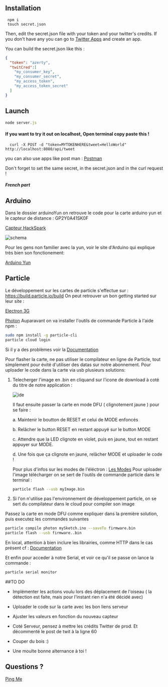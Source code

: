 ## Installation
```shell
 npm i
 touch secret.json
```
Then, edit the secret.json file with your token and your twitter's credits.
If you don't have any you can go to [Twitter Apps](https://apps.twitter.com/) and create an app.

You can build the secret.json like this :
```json
{
  "token": "azerty",
  "twitCred":[
    "my_consumer_key",         
    "my_consumer_secret",   
    "my_access_token",         
    "my_access_token_secret"
  ]
}
```
## Launch
```javascript
node server.js
```

#### If you want to try it out on localhost, Open terminal copy paste this !
```
  curl -X POST -d "token=MYTOKENHERE&tweet=HelloWorld" http://localhost:8080/api/tweet
```
you can also use apps like post man :
[Postman](https://chrome.google.com/webstore/detail/postman/fhbjgbiflinjbdggehcddcbncdddomop)

Don't forget to set the same secret, in the secret.json and in the curl request !



##### French part

## Arduino

  Dans le dossier arduinoYun on retrouve le code pour la carte arduino yun et le capteur de distance : GP2Y0A41SK0F

  [Capteur HackSpark](https://hackspark.fr/fr/ir-distance-sensor-gp2y0a41sk0f-4-30cm-analog-output.html )


  ![schema](http://communityofrobots.com/sites/default/files/images/u1/sharp_ir_arduino_0.jpg "Schema")


  Pour les gens non familier avec la yun, voir le site d'Arduino qui explique très bien son fonctionement:

  [Arduino Yun](https://www.arduino.cc/en/Guide/ArduinoYun)

## Particle

  Le développement sur les cartes de particle s'effectue sur : https://build.particle.io/build
  On peut retrouver un bon getting started sur leur site :

  [Electron 3G](https://docs.particle.io/guide/getting-started/intro/electron/)

  [Photon](https://docs.particle.io/guide/getting-started/intro/photon/)
  Auparavant on va installer l'outils de commande Particle à l'aide npm :

  ```bash
  sudo npm install -g particle-cli
  particle cloud login
  ```

  Si il y a des problèmes voir la [Documentation](https://github.com/spark/particle-cli)


  Pour flasher la carte, ne pas utiliser le compilateur en ligne de Particle, tout simplement pour évité d'utiliser des datas sur notre abonnement.
  Pour uploader le code dans la carte via usb plusieurs solutions:


 1. Telecherger l'image en .bin en cliquand sur l'icone de download à coté du titre de notre application :

      ![ide](https://docs.particle.io/assets/images/ide-main.png "ide")

      Il faut ensuite passer la carte en mode DFU ( clignotement jaune ) pour se faire :

       a. Maintenir le boutton de RESET et celui de MODE enfoncés

       b. Relâcher le button RESET en restant appuyé sur le button MODE

       c. Attendre que la LED clignote en violet, puis en jaune, tout en restant appuyer sur MODE.

       d. Une fois que ça clignote en jaune, relâcher MODE et uploader le code !

      Pour plus d'infos sur les modes de l'éléctron  : [Les Modes](https://docs.particle.io/guide/getting-started/modes/electron/)
      Pour uploader l'image télécharger on se sert de l'outils de commande particle dans le terminal :
      ```bash
      particle flash --usb myImage.bin
      ```     

  2. Si l'on n'utilise pas l'environnement de développement particle, on se sert du compilateur dans le cloud pour compiler son image

  Passez la carte en mode DFU comme expliquer dans la première solution, puis executez les commandes suivantes

   ```bash
   particle compile photon mySketch.ino --saveTo firmware.bin
   particle flash --usb firmware..bin
   ```     

   En local, attention à bien inclure les librairies, comme HTTP dans le cas présent cf : [Documentation](https://github.com/spark/particle-cli)

  Et enfin pour acceder à notre Serial, et voir ce qu'il se passe on lance la commande :
  ```bash
  particle serial monitor
  ```


##TO DO

  - Implémenter les actions voulu lors des déplacement de l'oiseau ( la détection est faite, mais pour l'instant rien n'a été décidé avec)
  - Uploader le code sur la carte avec les bon liens serveur
  - Ajuster les valeurs en fonction du nouveau capteur
  - Coté Serveur, pensez à mettre les crédits Twitter de prod. Et décommenté le post de twit à la ligne 60

  - Couper du bois :)
  - Une moulte bonne alternance à toi !

## Questions ?
 [Ping Me](https://twitter.com/Arth_Rob)
